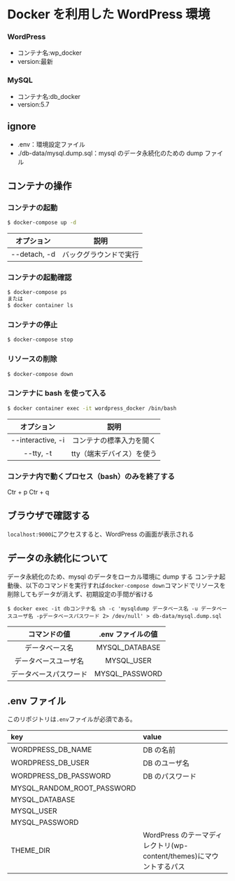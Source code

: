 # Docker を利用した WordPress 環境

### WordPress

- コンテナ名:wp_docker
- version:最新

### MySQL

- コンテナ名:db_docker
- version:5.7

## ignore

- .env：環境設定ファイル
- ./db-data/mysql.dump.sql：mysql のデータ永続化のための dump ファイル

## コンテナの操作

### コンテナの起動

```bash
$ docker-compose up -d
```

|  オプション  |          説明          |
| :----------: | :--------------------: |
| --detach, -d | バックグラウンドで実行 |

### コンテナの起動確認

```bash
$ docker-compose ps
または
$ docker container ls
```

### コンテナの停止

```bash
$ docker-compose stop
```

### リソースの削除

```bash
$ docker-compose down
```

### コンテナに bash を使って入る

```bash
$ docker container exec -it wordpress_docker /bin/bash
```

|    オプション     |           説明            |
| :---------------: | :-----------------------: |
| --interactive, -i | コンテナの標準入力を開く  |
|     --tty, -t     | tty（端末デバイス）を使う |

### コンテナ内で動くプロセス（bash）のみを終了する

Ctr + p
Ctr + q

## ブラウザで確認する

`localhost:9000`にアクセスすると、WordPress の画面が表示される

## データの永続化について

データ永続化のため、mysql のデータをローカル環境に dump する
コンテナ起動後、以下のコマンドを実行すれば`docker-compose down`コマンドでリソースを削除してもデータが消えず、初期設定の手間が省ける

```
$ docker exec -it dbコンテナ名 sh -c 'mysqldump データベース名 -u データベースユーザ名 -pデータベースパスワード 2> /dev/null' > db-data/mysql.dump.sql
```

|      コマンドの値      | .env ファイルの値 |
| :--------------------: | :---------------: |
|     データベース名     |  MYSQL_DATABASE   |
|  データベースユーザ名  |    MYSQL_USER     |
| データベースパスワード |  MYSQL_PASSWORD   |

## .env ファイル

このリポジトリは`.env`ファイルが必須である。

| key                        | value                                                               |
| :------------------------- | :------------------------------------------------------------------ |
| WORDPRESS_DB_NAME          | DB の名前                                                           |
| WORDPRESS_DB_USER          | DB のユーザ名                                                       |
| WORDPRESS_DB_PASSWORD      | DB のパスワード                                                     |
| MYSQL_RANDOM_ROOT_PASSWORD |                                                                     |
| MYSQL_DATABASE             |                                                                     |
| MYSQL_USER                 |                                                                     |
| MYSQL_PASSWORD             |                                                                     |
| THEME_DIR                  | WordPress のテーマディレクトリ(wp-content/themes)にマウントするパス |
